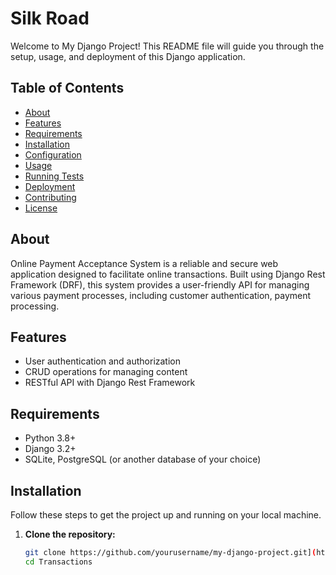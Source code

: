 # Silk Road

Welcome to My Django Project! This README file will guide you through the setup, usage, and deployment of this Django application.

## Table of Contents

- [About](#about)
- [Features](#features)
- [Requirements](#requirements)
- [Installation](#installation)
- [Configuration](#configuration)
- [Usage](#usage)
- [Running Tests](#running-tests)
- [Deployment](#deployment)
- [Contributing](#contributing)
- [License](#license)

## About

Online Payment Acceptance System is a reliable and secure web application designed to facilitate online transactions. Built using Django Rest Framework (DRF), this system provides a user-friendly API for managing various payment processes, including customer authentication, payment processing.

## Features

- User authentication and authorization
- CRUD operations for managing content
- RESTful API with Django Rest Framework

## Requirements

- Python 3.8+
- Django 3.2+
- SQLite, PostgreSQL (or another database of your choice)

## Installation

Follow these steps to get the project up and running on your local machine.

1. **Clone the repository:**

   ```sh
   git clone https://github.com/yourusername/my-django-project.git](https://github.com/Tsunoyaka/Transactions.git
   cd Transactions
